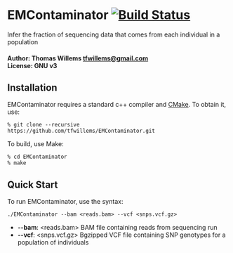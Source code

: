# EMContaminator [![Build Status](https://travis-ci.org/tfwillems/EMContaminator.svg?branch=master)](https://travis-ci.org/tfwillems/EMContaminator)
Infer the fraction of sequencing data that comes from each individual in a population

#### Author: Thomas Willems <tfwillems@gmail.com> <br> License: GNU v3

## Installation
EMContaminator requires a standard c++ compiler and [CMake](http://www.cmake.org/download/).
To obtain it, use:

    % git clone --recursive https://github.com/tfwillems/EMContaminator.git

To build, use Make:

    % cd EMContaminator
    % make

## Quick Start
To run EMContaminator, use the syntax:
```
./EMContaminator --bam <reads.bam> --vcf <snps.vcf.gz>
```

* **--bam**:   <reads.bam>              BAM file containing reads from sequencing run
* **--vcf**:  <snps.vcf.gz>            Bgzipped VCF file containing SNP genotypes for a population of individuals
